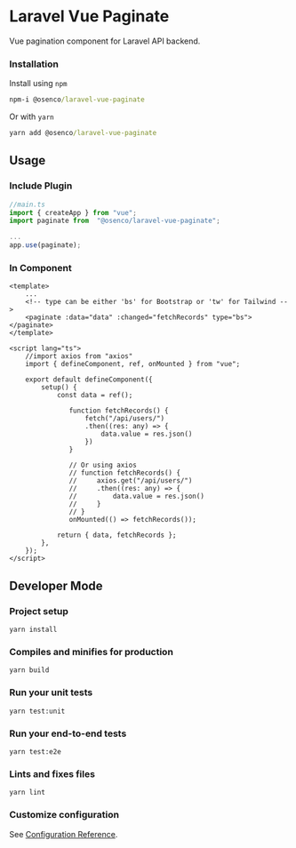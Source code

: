 # Laravel Vue Paginate

Vue pagination component for Laravel API backend.

### Installation

Install using `npm`

```cmd
npm-i @osenco/laravel-vue-paginate
```

Or with `yarn`

```cmd
yarn add @osenco/laravel-vue-paginate
```

## Usage

### Include Plugin

```ts
//main.ts
import { createApp } from "vue";
import paginate from  "@osenco/laravel-vue-paginate";

...
app.use(paginate);
```

### In Component

```vue
<template>
	...
    <!-- type can be either 'bs' for Bootstrap or 'tw' for Tailwind -->
	<paginate :data="data" :changed="fetchRecords" type="bs"></paginate>
</template>

<script lang="ts">
	//import axios from "axios"
	import { defineComponent, ref, onMounted } from "vue";

	export default defineComponent({
		setup() {
			const data = ref();

	           function fetchRecords() {
	               fetch("/api/users/")
	               .then((res: any) => {
	                   data.value = res.json()
	               })
	           }

	           // Or using axios
	           // function fetchRecords() {
	           //     axios.get("/api/users/")
	           //     .then((res: any) => {
	           //         data.value = res.json()
	           //     }
	           // }
	           onMounted(() => fetchRecords());

			return { data, fetchRecords };
		},
	});
</script>
```

## Developer Mode

### Project setup

```
yarn install
```

### Compiles and minifies for production

```
yarn build
```

### Run your unit tests

```
yarn test:unit
```

### Run your end-to-end tests

```
yarn test:e2e
```

### Lints and fixes files

```
yarn lint
```

### Customize configuration

See [Configuration Reference](https://cli.vuejs.org/config/).
